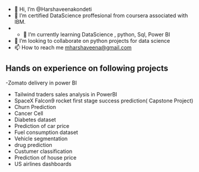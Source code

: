 - 👋 Hi, I’m @Harshaveenakondeti
- 👀 I’m certified DataScience proffesional from coursera associated with IBM.
- - 🌱 I’m currently learning DataScience , python, Sql, Power BI
- 💞️ I’m looking to collaborate on python projects for data science
- 📫 How to reach me mharshaveena@gmail.com

<!---
Harshaveenakondeti/Harshaveenakondeti is a ✨ special ✨ repository because its `README.md` (this file) appears on your GitHub profile.
You can click the Preview link to take a look at your changes.
--->
## Hands on experience on following projects 
-Zomato delivery in power BI
- Tailwind traders sales analysis in PowerBI
- SpaceX Falcon9 rocket first stage success prediction( Capstone Project)
- Churn Prediction
- Cancer Cell
- Diabetes dataset
- Prediction of car price
- Fuel consumption dataset
- Vehicle segmentation
- drug prediction
- Custumer classification
- Prediction of house price
-  US airlines dashboards
